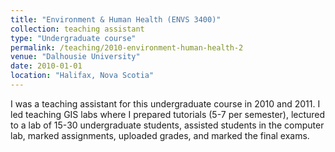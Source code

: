 ```yaml
---
title: "Environment & Human Health (ENVS 3400)"
collection: teaching assistant
type: "Undergraduate course"
permalink: /teaching/2010-environment-human-health-2
venue: "Dalhousie University"
date: 2010-01-01
location: "Halifax, Nova Scotia"
---
```


I was a teaching assistant for this undergraduate course in 2010 and 2011. I led teaching GIS labs where I prepared tutorials (5-7 per semester), lectured to a lab of 15-30 undergraduate students, assisted students in the computer lab, marked assignments, uploaded grades, and marked the final exams.
